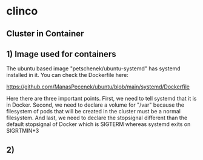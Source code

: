 # clinco

## Cluster in Container

## 1) Image used for containers

The ubuntu based image "petschenek/ubuntu-systemd" has systemd installed in it. You can check the Dockerfile here:

https://github.com/ManasPecenek/ubuntu/blob/main/systemd/Dockerfile

Here there are three important points. First, we need to tell systemd that it is in Docker. Second, we need to declare a volume for "/var" because the filesystem of pods that will be created in the cluster must be a normal filesystem. And last, we need to declare the stopsignal different than the default stopsignal of Docker which is SIGTERM whereas systemd exits on SIGRTMIN+3

## 2)
